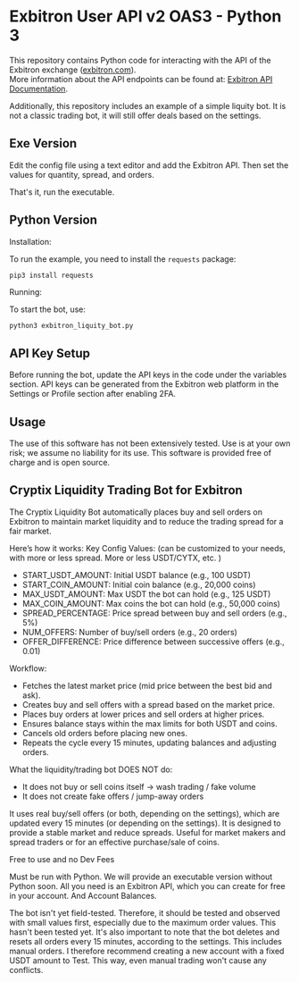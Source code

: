 # Exbitron User API v2 OAS3 - Python 3

This repository contains Python code for interacting with the API of the Exbitron exchange ([exbitron.com](https://exbitron.com)).  
More information about the API endpoints can be found at: [Exbitron API Documentation](https://app.exbitron.com/api-documentation/).  

Additionally, this repository includes an example of a simple liquity bot. It is not a classic trading bot, it will still offer deals based on the settings. 

## Exe Version

Edit the config file using a text editor and add the Exbitron API. Then set the values ​​for quantity, spread, and orders.

That's it, run the executable.


## Python Version 

Installation:

To run the example, you need to install the `requests` package:  

```sh
pip3 install requests
```

Running:

To start the bot, use:

```
python3 exbitron_liquity_bot.py
```

## API Key Setup

Before running the bot, update the API keys in the code under the variables section.
API keys can be generated from the Exbitron web platform in the Settings or Profile section after enabling 2FA.

## Usage
The use of this software has not been extensively tested. Use is at your own risk; we assume no liability for its use. This software is provided free of charge and is open source.


## Cryptix Liquidity Trading Bot for Exbitron

The Cryptix Liquidity Bot automatically places buy and sell orders on Exbitron to maintain market liquidity and to reduce the trading spread for a fair market. 

Here’s how it works:
Key Config Values:  (can be customized to your needs, with more or less spread. More or less USDT/CYTX, etc. )

- START_USDT_AMOUNT: Initial USDT balance (e.g., 100 USDT)
- START_COIN_AMOUNT: Initial coin balance (e.g., 20,000 coins)
- MAX_USDT_AMOUNT: Max USDT the bot can hold (e.g., 125 USDT)
- MAX_COIN_AMOUNT: Max coins the bot can hold (e.g., 50,000 coins)
- SPREAD_PERCENTAGE: Price spread between buy and sell orders (e.g., 5%)
- NUM_OFFERS: Number of buy/sell orders (e.g., 20 orders)
- OFFER_DIFFERENCE: Price difference between successive offers (e.g., 0.01)

Workflow:
- Fetches the latest market price (mid price between the best bid and ask).
- Creates buy and sell offers with a spread based on the market price.
- Places buy orders at lower prices and sell orders at higher prices.
- Ensures balance stays within the max limits for both USDT and coins.
-  Cancels old orders before placing new ones.
-  Repeats the cycle every 15 minutes, updating balances and adjusting orders.

What the liquidity/trading bot DOES NOT do:
- It does not buy or sell coins itself -> wash trading / fake volume
- It does not create fake offers / jump-away orders

It uses real buy/sell offers (or both, depending on the settings), which are updated every 15 minutes (or depending on the settings). It is designed to provide a stable market and reduce spreads. Useful for market makers and spread traders or for an effective purchase/sale of coins.

Free to use and no Dev Fees

Must be run with Python. We will provide an executable version without Python soon. 
All you need is an Exbitron API, which you can create for free in your account. And Account Balances.

The bot isn't yet field-tested. Therefore, it should be tested and observed with small values ​​first, especially due to the maximum order values. This hasn't been tested yet. It's also important to note that the bot deletes and resets all orders every 15 minutes, according to the settings. This includes manual orders.
I therefore recommend creating a new account with a fixed USDT amount to Test. This way, even manual trading won't cause any conflicts.

